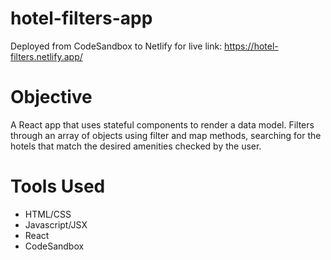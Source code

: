 # hotel-filters-app
Deployed from CodeSandbox to Netlify for live link: https://hotel-filters.netlify.app/

<h1>Objective</h1>
<p>
A React app that uses stateful components to render a data model. Filters through an array of objects using filter and map methods, searching for the hotels that match the desired amenities checked by the user. 
</p>

<h1>Tools Used</h1>
<ul>
<li>HTML/CSS</li>
<li>Javascript/JSX</li>
<li>React</li>
<li>CodeSandbox</li>
</ul>




